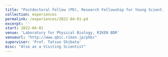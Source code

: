 ```yaml
---
title: "Postdoctoral Fellow (PD), Research Fellowship for Young Scientists, JSPS"
collection: experiences
permalink: /experiences/2022-04-01-pd
excerpt: ''
start: 2022-04-01
venue: 'Laboratory for Physical Biology, RIKEN BDR'
venueurl: "http://www.qbic.riken.jp/phb/"
superviser: 'Prof. Tatsuo Shibata'
misc: "Also as a Visiting Scientist"
---
```


